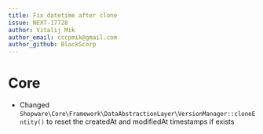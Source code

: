 ```yaml
---
title: Fix datetime after clone
issue: NEXT-17728
author: Vitalij Mik
author_email: cccpmik@gmail.com 
author_github: BlackScorp
---
```

# Core
* Changed `Shopware\Core\Framework\DataAbstractionLayer\VersionManager::cloneEntity()` to reset the createdAt and modifiedAt timestamps if exists 
